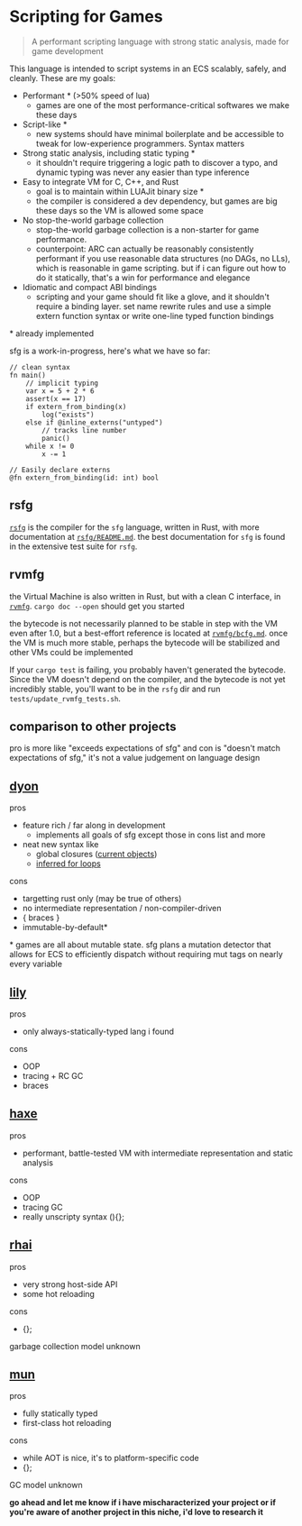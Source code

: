 Scripting for Games
===================

> A performant scripting language with strong static analysis, made for
game development

This language is intended to script systems in an ECS scalably, safely,
and cleanly. These are my goals:

- Performant * (>50% speed of lua)
	- games are one of the most performance-critical softwares we
	make these days
- Script-like *
	- new systems should have minimal boilerplate and be accessible to
	tweak for low-experience programmers. Syntax matters
- Strong static analysis, including static typing *
	- it shouldn't require triggering a logic path to discover a typo,
	and dynamic typing was never any easier than type inference
- Easy to integrate VM for C, C++, and Rust
	- goal is to maintain within LUAJit binary size *
	- the compiler is considered a dev dependency, but games are big
	these days so the VM is allowed some space
- No stop-the-world garbage collection
	- stop-the-world garbage collection is a non-starter for game
	performance.
	- counterpoint: ARC can actually be reasonably consistently performant
	if you use reasonable data structures (no DAGs, no LLs), which is
	reasonable in game scripting. but if i can figure out how to do it
	statically, that's a win for performance and elegance
- Idiomatic and compact ABI bindings
	- scripting and your game should fit like a glove, and it shouldn't
	require a binding layer. set name rewrite rules and use a simple
	extern function syntax or write one-line typed function bindings

\* already implemented

sfg is a work-in-progress, here's what we have so far:

```
// clean syntax
fn main()
	// implicit typing
	var x = 5 + 2 * 6
	assert(x == 17)
	if extern_from_binding(x)
		log("exists")
	else if @inline_externs("untyped")
		// tracks line number
		panic()
	while x != 0
		x -= 1

// Easily declare externs
@fn extern_from_binding(id: int) bool
```

rsfg
----

[`rsfg`](rsfg/) is the compiler for the `sfg` language, written in Rust, with more
documentation at [`rsfg/README.md`](rsfg/README.md). the best documentation
for `sfg` is found in the extensive test suite for `rsfg`.

rvmfg
-----

the Virtual Machine is also written in Rust, but with a clean C interface,
in [`rvmfg`](rvmfg/). `cargo doc --open` should get you started

the bytecode is not necessarily planned to be stable in step with
the VM even after 1.0, but a best-effort reference is located at
[`rvmfg/bcfg.md`](rvmfg/bcfg.md). once the VM is much more stable, perhaps
the bytecode will be stabilized and other VMs could be implemented

If your `cargo test` is failing, you probably haven't generated the
bytecode. Since the VM doesn't depend on the compiler, and the bytecode is
not yet incredibly stable, you'll want to be in the `rsfg` dir and run
`tests/update_rvmfg_tests.sh`.

comparison to other projects
----------------------------

pro is more like "exceeds expectations of sfg" and con is "doesn't match
expectations of sfg," it's not a value judgement on language design

## [dyon](https://github.com/PistonDevelopers/dyon)

pros

- feature rich / far along in development
    - implements all goals of sfg except those in cons list and more
- neat new syntax like
    - global closures ([current objects](https://github.com/PistonDevelopers/dyon/issues/224))
    - [inferred for loops](https://github.com/PistonDevelopers/dyon/issues/116)

cons

- targetting rust only (may be true of others)
- no intermediate representation / non-compiler-driven
- { braces }
- immutable-by-default\*

\* games are all about mutable state. sfg plans a mutation detector that
allows for ECS to efficiently dispatch without requiring mut tags on nearly
every variable

## [lily](https://fascinatedbox.gitlab.io/lily-docs/)

pros

- only always-statically-typed lang i found

cons

- OOP
- tracing + RC GC
- braces

## [haxe](https://haxe.org/)

pros

- performant, battle-tested VM with intermediate representation and static analysis

cons

- OOP
- tracing GC
- really unscripty syntax (){};

## [rhai](https://github.com/jonathandturner/rhai)

pros

- very strong host-side API
- some hot reloading

cons

- {};

garbage collection model unknown

## [mun](https://github.com/mun-lang/mun)

pros

- fully statically typed
- first-class hot reloading

cons

- while AOT is nice, it's to platform-specific code
- {};

GC model unknown

**go ahead and let me know if i have mischaracterized your project or if
you're aware of another project in this niche, i'd love to research it**

